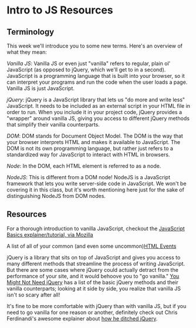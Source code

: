 # Intro to JS Resources

## Terminology

This week we'll introduce you to some new terms. Here's an overview of what they mean:

*Vanilla JS*: Vanilla JS or even just "vanilla" refers to regular, plain ol' JavaScript (as opposed to jQuery, which we'll get to in a second). JavaScript is a programming language that is built into your browser, so it can interpret your programs and run the code when the user loads a page. Vanilla JS is just JavaScript.

*jQuery*: jQuery is a JavaScript library that lets us "do more and write less" JavaScript. It needs to be included as an external script in your HTML file in order to run. When you include it in your project code, jQuery provides a "wrapper" around vanilla JS, giving you access to different jQuery methods that simplify their vanilla counterparts.

*DOM*: DOM stands for Document Object Model. The DOM is the way that your browser interprets HTML and makes it available to JavaScript. The DOM is not its own programming language, but rather just refers to a standardized way for JavaScript to interact with HTML in browsers.

*Node*: In the DOM, each HTML element is referred to as a node.

*NodeJS*: This is different from a DOM node! NodeJS is a JavaScript framework that lets you write server-side code in JavaScript. We won't be covering it in this class, but it's worth mentioning here just for the sake of distinguishing NodeJS from DOM nodes.

## Resources

For a thorough introduction to vanilla JavaScript, checkout the [JavaScript Basics explainer/tutorial, via Mozilla](https://developer.mozilla.org/en-US/docs/Learn/Getting_started_with_the_web/JavaScript_basics)

A list of all of your common (and even some uncommon)[HTML Events](http://www.w3schools.com/jsref/dom_obj_event.asp)

jQuery is a library that sits on top of JavaScript and gives you access to many different methods that streamline the process of writing JavaScript. But there are some cases where jQuery could actually detract from the performance of your site, and it would behoove you to "go vanilla." [You Might Not Need jQuery](http://youmightnotneedjquery.com/) has a list of the basic jQuery methods and their vanilla counterparts; looking at it side by side, you realize that vanilla JS isn't so scary after all!

It's fine to be more comfortable with jQuery than with vanilla JS, but if you need to go vanilla for one reason or another, definitely check out Chris Ferdinandi's awesome explainer about [how he ditched jQuery](https://gomakethings.com/ditching-jquery/).
